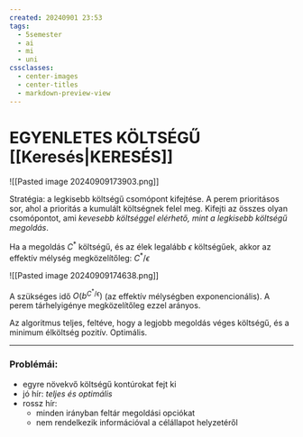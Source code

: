 ```yaml
---
created: 20240901 23:53
tags:
  - 5semester
  - ai
  - mi
  - uni
cssclasses:
  - center-images
  - center-titles
  - markdown-preview-view
---
```

# EGYENLETES KÖLTSÉGŰ [[Keresés|KERESÉS]]


![[Pasted image 20240909173903.png]]


Stratégia: a legkisebb költségű csomópont kifejtése. A perem prioritásos sor, ahol a prioritás a kumulált költségnek felel meg. Kifejti az összes olyan csomópontot, ami *kevesebb költséggel elérhető, mint a legkisebb költségű megoldás*.

Ha a megoldás $C^*$ költségű, és az élek legalább $\epsilon$ költségűek, akkor az effektív mélység megközelítőleg: $C^* /\epsilon$

![[Pasted image 20240909174638.png]]

A szükséges idő $O(b^{C^*/\epsilon})$ (az effektív mélységben exponencionális). A perem tárhelyigénye megközelítőleg ezzel arányos.

Az algoritmus teljes, feltéve, hogy a legjobb megoldás véges költségű, és a minimum élköltség pozitív.
Optimális.

---

### Problémái:

- egyre növekvő költségű kontúrokat fejt ki
- jó hír: *teljes és optimális*
- rossz hír: 
	- minden irányban feltár megoldási opciókat
	- nem rendelkezik információval a célállapot helyzetéről


